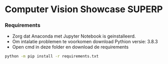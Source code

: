 # Computer Vision Showcase SUPERP
 

### Requirements
- Zorg dat Anaconda met Jupyter Notebook is geinstalleerd.
- Om intalatie problemen te voorkomen download Pythion versie: 3.8.3
- Open cmd in deze folder en download de requirements

```bash
python -m pip install -r requirements.txt
```


